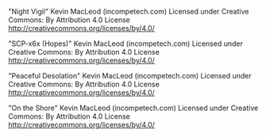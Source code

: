 "Night Vigil" Kevin MacLeod (incompetech.com)
Licensed under Creative Commons: By Attribution 4.0 License
http://creativecommons.org/licenses/by/4.0/

"SCP-x6x (Hopes)" Kevin MacLeod (incompetech.com)
Licensed under Creative Commons: By Attribution 4.0 License
http://creativecommons.org/licenses/by/4.0/

"Peaceful Desolation" Kevin MacLeod (incompetech.com)
Licensed under Creative Commons: By Attribution 4.0 License
http://creativecommons.org/licenses/by/4.0/

"On the Shore" Kevin MacLeod (incompetech.com)
Licensed under Creative Commons: By Attribution 4.0 License
http://creativecommons.org/licenses/by/4.0/